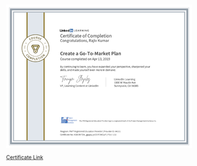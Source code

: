 ![GettingAndCleaningData](../cert/CreateAGoToMarketPlan.png)

<a href="https://www.linkedin.com/learning/certificates/9e96ebe67d962cee39fc861012bd67feea48018d50e2aa6c80aa01f05e9eb04d?trk=backfilled_certificate" target="_blank" rel="noopener noreferrer">Certificate Link</a>